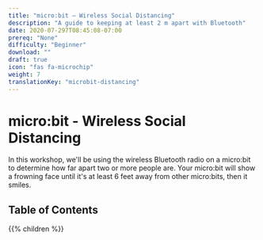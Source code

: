 ```yaml
---
title: "micro:bit — Wireless Social Distancing"
description: "A guide to keeping at least 2 m apart with Bluetooth"
date: 2020-07-297T08:45:08-07:00
prereq: "None"
difficulty: "Beginner"
download: ""
draft: true
icon: "fas fa-microchip"
weight: 7
translationKey: "microbit-distancing"
---
```


# micro:bit - Wireless Social Distancing
In this workshop, we'll be using the wireless Bluetooth radio on a micro:bit to determine how far apart two or more people are. Your micro:bit will show a frowning face until it's at least 6 feet away from other micro:bits, then it smiles.

## Table of Contents

{{% children %}}
